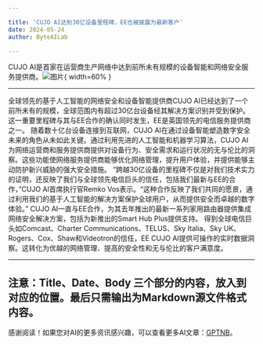 ```yaml
---

title: 'CUJO AI达到30亿设备里程碑，EE也被披露为最新客户'
date: 2024-05-24
author: ByteAILab

---
```


CUJO AI是首家在运营商生产网络中达到前所未有规模的设备智能和网络安全服务提供商。![图片](https://ai-techpark.com/wp-content/uploads/2024/05/CUJO-AI-Hits-3-B-960x540.jpg){ width=60% }

---

全球领先的基于人工智能的网络安全和设备智能提供商CUJO AI已经达到了一个前所未有的规模，全球范围内有超过30亿台设备经其解决方案识别并受到保护。这一重要里程碑与其与EE合作的确认同时发生，EE是英国领先的电信服务提供商之一。
随着数十亿台设备连接到互联网，CUJO AI在通过设备智能塑造数字安全未来的角色从未如此关键。通过利用先进的人工智能和机器学习算法，CUJO AI为网络运营商和服务提供商提供对设备行为、安全需求和运行状况的无与伦比的洞察。这些功能使网络服务提供商能够优化网络管理，提升用户体验，并提供能够主动防护新兴威胁的强大安全措施。
“跨越30亿设备的里程碑不仅是对我们技术实力的证明，还反映了我们与全球领先电信巨头的信任，包括我们最新与EE的合作，”CUJO AI首席执行官Remko Vos表示。“这种合作反映了我们共同的愿景，通过利用我们的基于人工智能的解决方案保护全球用户，从而提供安全而卓越的数字体验。”
CUJO AI一直与EE合作，为其去年推出的最新一系列家用路由器提供集成网络安全解决方案，包括为新推出的Smart Hub Plus提供支持。
得到全球电信巨头如Comcast、Charter Communications、TELUS、Sky Italia、Sky UK、Rogers、Cox、Shaw和Videotron的信任，EE CUJO AI提供可操作的实时数据洞察。这转化为优越的网络管理、提高的安全性和无与伦比的客户满意度。

---

注意：Title、Date、Body 三个部分的内容，放入到对应的位置。最后只需输出为Markdown源文件格式内容。
---
感谢阅读！如果您对AI的更多资讯感兴趣，可以查看更多AI文章：[GPTNB](https://gptnb.com)。